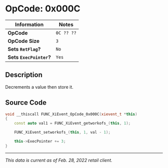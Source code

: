# OpCode: 0x000C

| Information               | Notes |
|---                        |---    |
| **OpCode**                | `0C ?? ??` |
| **OpCode Size**           | `3`   |
| **Sets `RetFlag`?**       | `No`  |
| **Sets `ExecPointer`?**   | `Yes` |

## Description

Decrements a value then store it.

## Source Code

```cpp
void __thiscall FUNC_XiEvent_OpCode_0x000C(xievent_t *this)
{
    const auto val1 = FUNC_XiEvent_getworkofs_(this, 1);

    FUNC_XiEvent_setworkofs_(this, 1, val - 1);

    this->ExecPointer += 3;
}
```

---

_This data is current as of Feb. 28, 2022 retail client._